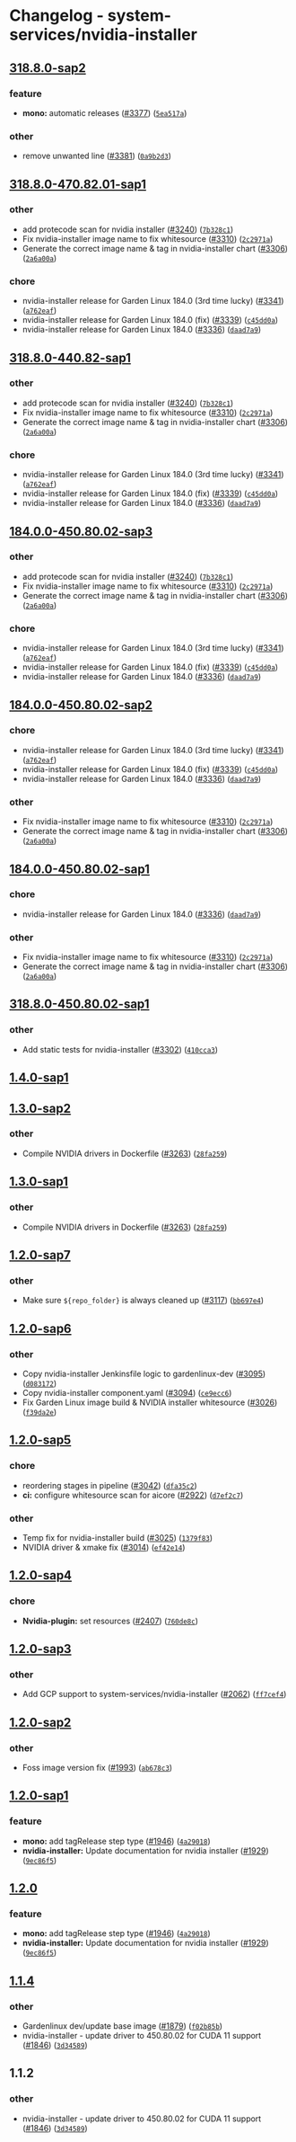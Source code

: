 # Changelog - system-services/nvidia-installer


## [318.8.0-sap2](https://github.wdf.sap.corp/ICN-ML/aicore/compare/rel/system-services/nvidia-installer/318.8.0-470.82.01-sap1...rel/system-services/nvidia-installer/318.8.0-sap2)
### feature
* **mono:** automatic releases ([#3377](https://github.wdf.sap.corp/ICN-ML/aicore/pull/3377)) ([`5ea517a`](https://github.wdf.sap.corp/ICN-ML/aicore/commit/5ea517ae9a987811e08664b2a3d20abe1efb138f))

### other
* remove unwanted line ([#3381](https://github.wdf.sap.corp/ICN-ML/aicore/pull/3381)) ([`0a9b2d3`](https://github.wdf.sap.corp/ICN-ML/aicore/commit/0a9b2d3f5aa8f9c165339a105d709dc51549806f))


## [318.8.0-470.82.01-sap1](https://github.wdf.sap.corp/ICN-ML/aicore/compare/rel/system-services/nvidia-installer/318.8.0-440.82-sap1...rel/system-services/nvidia-installer/318.8.0-470.82.01-sap1)
### other
* add protecode scan for nvidia installer ([#3240](https://github.wdf.sap.corp/ICN-ML/aicore/pull/3240)) ([`7b328c1`](https://github.wdf.sap.corp/ICN-ML/aicore/commit/7b328c1261901be669ab7aa26aaff5b7ad6d3d65))
* Fix nvidia-installer image name to fix whitesource ([#3310](https://github.wdf.sap.corp/ICN-ML/aicore/pull/3310)) ([`2c2971a`](https://github.wdf.sap.corp/ICN-ML/aicore/commit/2c2971aba1d60277524377619a4b5fb0918b1f5b))
* Generate the correct image name & tag in nvidia-installer chart ([#3306](https://github.wdf.sap.corp/ICN-ML/aicore/pull/3306)) ([`2a6a00a`](https://github.wdf.sap.corp/ICN-ML/aicore/commit/2a6a00ad52d48a470d26cb2a7ebb73ba0c4577ca))

### chore
* nvidia-installer release for Garden Linux 184.0 (3rd time lucky) ([#3341](https://github.wdf.sap.corp/ICN-ML/aicore/pull/3341)) ([`a762eaf`](https://github.wdf.sap.corp/ICN-ML/aicore/commit/a762eaf843585ffa0061394bf5f1f578c620f1bf))
* nvidia-installer release for Garden Linux 184.0 (fix) ([#3339](https://github.wdf.sap.corp/ICN-ML/aicore/pull/3339)) ([`c45dd0a`](https://github.wdf.sap.corp/ICN-ML/aicore/commit/c45dd0a38d1e850f0eb75006eb5004763b7132ba))
* nvidia-installer release for Garden Linux 184.0 ([#3336](https://github.wdf.sap.corp/ICN-ML/aicore/pull/3336)) ([`daad7a9`](https://github.wdf.sap.corp/ICN-ML/aicore/commit/daad7a92e8c3789ccb9adebda5f463912b04887e))


## [318.8.0-440.82-sap1](https://github.wdf.sap.corp/ICN-ML/aicore/compare/rel/system-services/nvidia-installer/184.0.0-450.80.02-sap3...rel/system-services/nvidia-installer/318.8.0-440.82-sap1)
### other
* add protecode scan for nvidia installer ([#3240](https://github.wdf.sap.corp/ICN-ML/aicore/pull/3240)) ([`7b328c1`](https://github.wdf.sap.corp/ICN-ML/aicore/commit/7b328c1261901be669ab7aa26aaff5b7ad6d3d65))
* Fix nvidia-installer image name to fix whitesource ([#3310](https://github.wdf.sap.corp/ICN-ML/aicore/pull/3310)) ([`2c2971a`](https://github.wdf.sap.corp/ICN-ML/aicore/commit/2c2971aba1d60277524377619a4b5fb0918b1f5b))
* Generate the correct image name & tag in nvidia-installer chart ([#3306](https://github.wdf.sap.corp/ICN-ML/aicore/pull/3306)) ([`2a6a00a`](https://github.wdf.sap.corp/ICN-ML/aicore/commit/2a6a00ad52d48a470d26cb2a7ebb73ba0c4577ca))

### chore
* nvidia-installer release for Garden Linux 184.0 (3rd time lucky) ([#3341](https://github.wdf.sap.corp/ICN-ML/aicore/pull/3341)) ([`a762eaf`](https://github.wdf.sap.corp/ICN-ML/aicore/commit/a762eaf843585ffa0061394bf5f1f578c620f1bf))
* nvidia-installer release for Garden Linux 184.0 (fix) ([#3339](https://github.wdf.sap.corp/ICN-ML/aicore/pull/3339)) ([`c45dd0a`](https://github.wdf.sap.corp/ICN-ML/aicore/commit/c45dd0a38d1e850f0eb75006eb5004763b7132ba))
* nvidia-installer release for Garden Linux 184.0 ([#3336](https://github.wdf.sap.corp/ICN-ML/aicore/pull/3336)) ([`daad7a9`](https://github.wdf.sap.corp/ICN-ML/aicore/commit/daad7a92e8c3789ccb9adebda5f463912b04887e))


## [184.0.0-450.80.02-sap3](https://github.wdf.sap.corp/ICN-ML/aicore/compare/rel/system-services/nvidia-installer/184.0.0-450.80.02-sap2...rel/system-services/nvidia-installer/184.0.0-450.80.02-sap3)
### other
* add protecode scan for nvidia installer ([#3240](https://github.wdf.sap.corp/ICN-ML/aicore/pull/3240)) ([`7b328c1`](https://github.wdf.sap.corp/ICN-ML/aicore/commit/7b328c1261901be669ab7aa26aaff5b7ad6d3d65))
* Fix nvidia-installer image name to fix whitesource ([#3310](https://github.wdf.sap.corp/ICN-ML/aicore/pull/3310)) ([`2c2971a`](https://github.wdf.sap.corp/ICN-ML/aicore/commit/2c2971aba1d60277524377619a4b5fb0918b1f5b))
* Generate the correct image name & tag in nvidia-installer chart ([#3306](https://github.wdf.sap.corp/ICN-ML/aicore/pull/3306)) ([`2a6a00a`](https://github.wdf.sap.corp/ICN-ML/aicore/commit/2a6a00ad52d48a470d26cb2a7ebb73ba0c4577ca))

### chore
* nvidia-installer release for Garden Linux 184.0 (3rd time lucky) ([#3341](https://github.wdf.sap.corp/ICN-ML/aicore/pull/3341)) ([`a762eaf`](https://github.wdf.sap.corp/ICN-ML/aicore/commit/a762eaf843585ffa0061394bf5f1f578c620f1bf))
* nvidia-installer release for Garden Linux 184.0 (fix) ([#3339](https://github.wdf.sap.corp/ICN-ML/aicore/pull/3339)) ([`c45dd0a`](https://github.wdf.sap.corp/ICN-ML/aicore/commit/c45dd0a38d1e850f0eb75006eb5004763b7132ba))
* nvidia-installer release for Garden Linux 184.0 ([#3336](https://github.wdf.sap.corp/ICN-ML/aicore/pull/3336)) ([`daad7a9`](https://github.wdf.sap.corp/ICN-ML/aicore/commit/daad7a92e8c3789ccb9adebda5f463912b04887e))


## [184.0.0-450.80.02-sap2](https://github.wdf.sap.corp/ICN-ML/aicore/compare/rel/system-services/nvidia-installer/184.0.0-450.80.02-sap1...rel/system-services/nvidia-installer/184.0.0-450.80.02-sap2)
### chore
* nvidia-installer release for Garden Linux 184.0 (3rd time lucky) ([#3341](https://github.wdf.sap.corp/ICN-ML/aicore/pull/3341)) ([`a762eaf`](https://github.wdf.sap.corp/ICN-ML/aicore/commit/a762eaf843585ffa0061394bf5f1f578c620f1bf))
* nvidia-installer release for Garden Linux 184.0 (fix) ([#3339](https://github.wdf.sap.corp/ICN-ML/aicore/pull/3339)) ([`c45dd0a`](https://github.wdf.sap.corp/ICN-ML/aicore/commit/c45dd0a38d1e850f0eb75006eb5004763b7132ba))
* nvidia-installer release for Garden Linux 184.0 ([#3336](https://github.wdf.sap.corp/ICN-ML/aicore/pull/3336)) ([`daad7a9`](https://github.wdf.sap.corp/ICN-ML/aicore/commit/daad7a92e8c3789ccb9adebda5f463912b04887e))

### other
* Fix nvidia-installer image name to fix whitesource ([#3310](https://github.wdf.sap.corp/ICN-ML/aicore/pull/3310)) ([`2c2971a`](https://github.wdf.sap.corp/ICN-ML/aicore/commit/2c2971aba1d60277524377619a4b5fb0918b1f5b))
* Generate the correct image name & tag in nvidia-installer chart ([#3306](https://github.wdf.sap.corp/ICN-ML/aicore/pull/3306)) ([`2a6a00a`](https://github.wdf.sap.corp/ICN-ML/aicore/commit/2a6a00ad52d48a470d26cb2a7ebb73ba0c4577ca))


## [184.0.0-450.80.02-sap1](https://github.wdf.sap.corp/ICN-ML/aicore/compare/rel/system-services/nvidia-installer/318.8.0-450.80.02-sap1...rel/system-services/nvidia-installer/184.0.0-450.80.02-sap1)
### chore
* nvidia-installer release for Garden Linux 184.0 ([#3336](https://github.wdf.sap.corp/ICN-ML/aicore/pull/3336)) ([`daad7a9`](https://github.wdf.sap.corp/ICN-ML/aicore/commit/daad7a92e8c3789ccb9adebda5f463912b04887e))

### other
* Fix nvidia-installer image name to fix whitesource ([#3310](https://github.wdf.sap.corp/ICN-ML/aicore/pull/3310)) ([`2c2971a`](https://github.wdf.sap.corp/ICN-ML/aicore/commit/2c2971aba1d60277524377619a4b5fb0918b1f5b))
* Generate the correct image name & tag in nvidia-installer chart ([#3306](https://github.wdf.sap.corp/ICN-ML/aicore/pull/3306)) ([`2a6a00a`](https://github.wdf.sap.corp/ICN-ML/aicore/commit/2a6a00ad52d48a470d26cb2a7ebb73ba0c4577ca))


## [318.8.0-450.80.02-sap1](https://github.wdf.sap.corp/ICN-ML/aicore/compare/rel/system-services/nvidia-installer/1.4.0-sap1...rel/system-services/nvidia-installer/318.8.0-450.80.02-sap1)
### other
* Add static tests for nvidia-installer ([#3302](https://github.wdf.sap.corp/ICN-ML/aicore/pull/3302)) ([`410cca3`](https://github.wdf.sap.corp/ICN-ML/aicore/commit/410cca392f26e07931df51c76a13e4cd15d17888))


## [1.4.0-sap1](https://github.wdf.sap.corp/ICN-ML/aicore/compare/rel/system-services/nvidia-installer/1.3.0-sap2...rel/system-services/nvidia-installer/1.4.0-sap1)

## [1.3.0-sap2](https://github.wdf.sap.corp/ICN-ML/aicore/compare/rel/system-services/nvidia-installer/1.3.0-sap1...rel/system-services/nvidia-installer/1.3.0-sap2)
### other
* Compile NVIDIA drivers in Dockerfile ([#3263](https://github.wdf.sap.corp/ICN-ML/aicore/pull/3263)) ([`28fa259`](https://github.wdf.sap.corp/ICN-ML/aicore/commit/28fa259e15692d3b97a7233dbabb57429eda6ef6))


## [1.3.0-sap1](https://github.wdf.sap.corp/ICN-ML/aicore/compare/rel/system-services/nvidia-installer/1.2.0-sap7...rel/system-services/nvidia-installer/1.3.0-sap1)
### other
* Compile NVIDIA drivers in Dockerfile ([#3263](https://github.wdf.sap.corp/ICN-ML/aicore/pull/3263)) ([`28fa259`](https://github.wdf.sap.corp/ICN-ML/aicore/commit/28fa259e15692d3b97a7233dbabb57429eda6ef6))


## [1.2.0-sap7](https://github.wdf.sap.corp/ICN-ML/aicore/compare/rel/system-services/nvidia-installer/1.2.0-sap6...rel/system-services/nvidia-installer/1.2.0-sap7)
### other
* Make sure `${repo_folder}` is always cleaned up ([#3117](https://github.wdf.sap.corp/ICN-ML/aicore/pull/3117)) ([`bb697e4`](https://github.wdf.sap.corp/ICN-ML/aicore/commit/bb697e4e1bc8a6c269991c0a4b8cd47782fff3bf))


## [1.2.0-sap6](https://github.wdf.sap.corp/ICN-ML/aicore/compare/rel/system-services/nvidia-installer/1.2.0-sap5...rel/system-services/nvidia-installer/1.2.0-sap6)
### other
* Copy nvidia-installer Jenkinsfile logic to gardenlinux-dev ([#3095](https://github.wdf.sap.corp/ICN-ML/aicore/pull/3095)) ([`d083172`](https://github.wdf.sap.corp/ICN-ML/aicore/commit/d08317216be949caa45a2b4d892b508d1490dfc4))
* Copy nvidia-installer component.yaml ([#3094](https://github.wdf.sap.corp/ICN-ML/aicore/pull/3094)) ([`ce9ecc6`](https://github.wdf.sap.corp/ICN-ML/aicore/commit/ce9ecc6c543af52c9a250f5738d0f8aae58c00ec))
* Fix Garden Linux image build & NVIDIA installer whitesource ([#3026](https://github.wdf.sap.corp/ICN-ML/aicore/pull/3026)) ([`f39da2e`](https://github.wdf.sap.corp/ICN-ML/aicore/commit/f39da2eff0404ee3c8713a127be59456cda68a4a))


## [1.2.0-sap5](https://github.wdf.sap.corp/ICN-ML/aicore/compare/rel/system-services/nvidia-installer/1.2.0-sap4...rel/system-services/nvidia-installer/1.2.0-sap5)
### chore
* reordering stages in pipeline ([#3042](https://github.wdf.sap.corp/ICN-ML/aicore/pull/3042)) ([`dfa35c2`](https://github.wdf.sap.corp/ICN-ML/aicore/commit/dfa35c26e1cdadbebff5391535b155f63b0ac508))
* **ci:** configure whitesource scan for aicore ([#2922](https://github.wdf.sap.corp/ICN-ML/aicore/pull/2922)) ([`d7ef2c7`](https://github.wdf.sap.corp/ICN-ML/aicore/commit/d7ef2c72165cae956c171cf43b0d4de5c6f8dc09))

### other
* Temp fix for nvidia-installer build ([#3025](https://github.wdf.sap.corp/ICN-ML/aicore/pull/3025)) ([`1379f83`](https://github.wdf.sap.corp/ICN-ML/aicore/commit/1379f833a01b4bc349dfee287bbb7cc853ad0b39))
* NVIDIA driver & xmake fix ([#3014](https://github.wdf.sap.corp/ICN-ML/aicore/pull/3014)) ([`ef42e14`](https://github.wdf.sap.corp/ICN-ML/aicore/commit/ef42e14e07ec09a73fc7a15846277cb327655e4f))


## [1.2.0-sap4](https://github.wdf.sap.corp/ICN-ML/aicore/compare/rel/system-services/nvidia-installer/1.2.0-sap3...rel/system-services/nvidia-installer/1.2.0-sap4)
### chore
* **Nvidia-plugin:** set resources ([#2407](https://github.wdf.sap.corp/ICN-ML/aicore/pull/2407)) ([`760de8c`](https://github.wdf.sap.corp/ICN-ML/aicore/commit/760de8cff67a099c402c5f80ba7d629f7329d0b8))


## [1.2.0-sap3](https://github.wdf.sap.corp/ICN-ML/aicore/compare/rel/system-services/nvidia-installer/1.2.0-sap2...rel/system-services/nvidia-installer/1.2.0-sap3)
### other
* Add GCP support to system-services/nvidia-installer ([#2062](https://github.wdf.sap.corp/ICN-ML/aicore/pull/2062)) ([`ff7cef4`](https://github.wdf.sap.corp/ICN-ML/aicore/commit/ff7cef4629e51fd87a8d54a4f1897affbd4bb9f5))


## [1.2.0-sap2](https://github.wdf.sap.corp/ICN-ML/aicore/compare/rel/system-services/nvidia-installer/1.2.0-sap1...rel/system-services/nvidia-installer/1.2.0-sap2)
### other
* Foss image version fix ([#1993](https://github.wdf.sap.corp/ICN-ML/aicore/pull/1993)) ([`ab678c3`](https://github.wdf.sap.corp/ICN-ML/aicore/commit/ab678c3c495451c2f43a75256f4ee8b3ea6c9bb7))


## [1.2.0-sap1](https://github.wdf.sap.corp/ICN-ML/aicore/compare/rel/system-services/nvidia-installer/1.2.0...rel/system-services/nvidia-installer/1.2.0-sap1)
### feature
* **mono:** add tagRelease step type ([#1946](https://github.wdf.sap.corp/ICN-ML/aicore/pull/1946)) ([`4a29018`](https://github.wdf.sap.corp/ICN-ML/aicore/commit/4a290185d9a6d08ad76bf06d4ab613cc4d377e67))
* **nvidia-installer:** Update documentation for nvidia installer ([#1929](https://github.wdf.sap.corp/ICN-ML/aicore/pull/1929)) ([`9ec86f5`](https://github.wdf.sap.corp/ICN-ML/aicore/commit/9ec86f5e3963d644e883b80cefa84ad30f3ab1ce))


## [1.2.0](https://github.wdf.sap.corp/ICN-ML/aicore/compare/rel/system-services/nvidia-installer/1.1.4...rel/system-services/nvidia-installer/1.2.0)
### feature
* **mono:** add tagRelease step type ([#1946](https://github.wdf.sap.corp/ICN-ML/aicore/pull/1946)) ([`4a29018`](https://github.wdf.sap.corp/ICN-ML/aicore/commit/4a290185d9a6d08ad76bf06d4ab613cc4d377e67))
* **nvidia-installer:** Update documentation for nvidia installer ([#1929](https://github.wdf.sap.corp/ICN-ML/aicore/pull/1929)) ([`9ec86f5`](https://github.wdf.sap.corp/ICN-ML/aicore/commit/9ec86f5e3963d644e883b80cefa84ad30f3ab1ce))


## [1.1.4](https://github.wdf.sap.corp/ICN-ML/aicore/compare/rel/system-services/nvidia-installer/1.1.2...rel/system-services/nvidia-installer/1.1.4)
### other
* Gardenlinux dev/update base image ([#1879](https://github.wdf.sap.corp/ICN-ML/aicore/pull/1879)) ([`f02b85b`](https://github.wdf.sap.corp/ICN-ML/aicore/commit/f02b85b377015137251f3f0d7fd960eeb40cdca5))
* nvidia-installer - update driver to 450.80.02 for CUDA 11 support ([#1846](https://github.wdf.sap.corp/ICN-ML/aicore/pull/1846)) ([`3d34589`](https://github.wdf.sap.corp/ICN-ML/aicore/commit/3d3458971f1d1785440bab80c24ee2e26fa00388))


## 1.1.2
### other
* nvidia-installer - update driver to 450.80.02 for CUDA 11 support ([#1846](https://github.wdf.sap.corp/ICN-ML/aicore/pull/1846)) ([`3d34589`](https://github.wdf.sap.corp/ICN-ML/aicore/commit/3d3458971f1d1785440bab80c24ee2e26fa00388))

